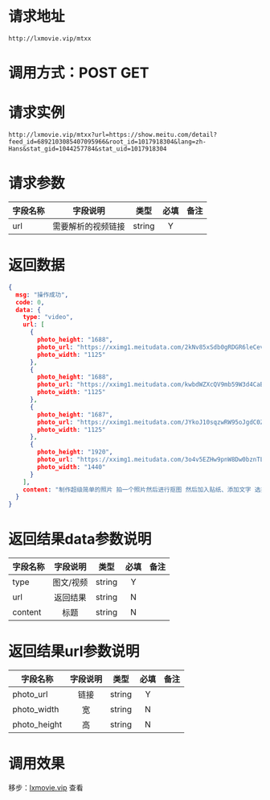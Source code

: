 
# 请求地址

```
http://lxmovie.vip/mtxx
```

# 调用方式：POST GET

# 请求实例

```
http://lxmovie.vip/mtxx?url=https://show.meitu.com/detail?feed_id=6892103085407095966&root_id=1017918304&lang=zh-Hans&stat_gid=1044257784&stat_uid=1017918304
```

# 请求参数

|字段名称       |字段说明         |类型            |必填            |备注     |
| -------------|:--------------:|:--------------:|:--------------:| ------:|
|url|需要解析的视频链接|string|Y||

# 返回数据

```json
{
  msg: "操作成功",
  code: 0,
  data: {
    type: "video",
    url: [
      {
        photo_height: "1688",
        photo_url: "https://xximg1.meitudata.com/2kNv85xSdb0gRDGR6leCev24odVax.jpg",
        photo_width: "1125"
      },
      {
        photo_height: "1688",
        photo_url: "https://xximg1.meitudata.com/kwbdWZXcQV9mb59W3d4CaBZq5lkNx.jpg",
        photo_width: "1125"
      },
      {
        photo_height: "1687",
        photo_url: "https://xximg1.meitudata.com/JYkoJ10sqzwRW95oJgdC0ZaXEdzBk.jpg",
        photo_width: "1125"
      },
      {
        photo_height: "1920",
        photo_url: "https://xximg1.meitudata.com/3o4v5EZHw9pnW8Dw0bznTLb2a5wZn3.jpg",
        photo_width: "1440"
      }
    ],
    content: "制作超级简单的照片 拍一个照片然后进行抠图 然后加入贴纸、添加文字 选择一个边框就可以了"
  }
}
```

# 返回结果data参数说明

|字段名称       |字段说明         |类型            |必填            |备注     |
| -------------|:--------------:|:--------------:|:--------------:| ------:|
|type|图文/视频|string|Y||
|url|返回结果|string|N||
|content|标题|string|N||

# 返回结果url参数说明

|字段名称       |字段说明         |类型            |必填            |备注     |
| -------------|:--------------:|:--------------:|:--------------:| ------:|
|photo_url|链接|string|Y||
|photo_width|宽|string|N||
|photo_height|高|string|N||


# 调用效果

移步：[lxmovie.vip](lxmovie.vip) 查看




